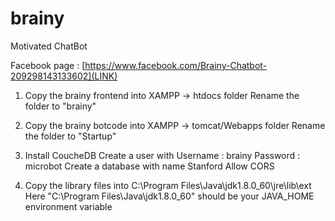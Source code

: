 # brainy
Motivated ChatBot

Facebook page : [https://www.facebook.com/Brainy-Chatbot-209298143133602](LINK)
1) Copy the brainy frontend into XAMPP -> htdocs folder
Rename the folder to "brainy"

2) Copy the brainy botcode into XAMPP -> tomcat/Webapps folder
Rename the folder to "Startup"

3) Install CoucheDB
Create a user with
Username : brainy
Password : microbot
Create a database with name Stanford
Allow CORS 

4) Copy the library files into 
C:\Program Files\Java\jdk1.8.0_60\jre\lib\ext
Here "C:\Program Files\Java\jdk1.8.0_60" should be your JAVA_HOME environment variable
